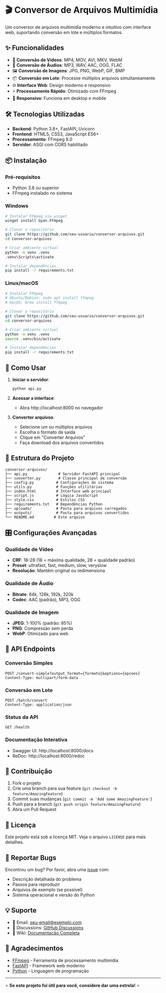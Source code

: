 # 🎬 Conversor de Arquivos Multimídia

Um conversor de arquivos multimídia moderno e intuitivo com interface web, suportando conversão em lote e múltiplos formatos.

## ✨ Funcionalidades

- 🎥 **Conversão de Vídeos**: MP4, MOV, AVI, MKV, WebM
- 🎵 **Conversão de Áudios**: MP3, WAV, AAC, OGG, FLAC
- 🖼️ **Conversão de Imagens**: JPG, PNG, WebP, GIF, BMP
- 📦 **Conversão em Lote**: Processe múltiplos arquivos simultaneamente
- 🌐 **Interface Web**: Design moderno e responsivo
- ⚡ **Processamento Rápido**: Otimizado com FFmpeg
- 📱 **Responsivo**: Funciona em desktop e mobile

## 🛠️ Tecnologias Utilizadas

- **Backend**: Python 3.8+, FastAPI, Uvicorn
- **Frontend**: HTML5, CSS3, JavaScript ES6+
- **Processamento**: FFmpeg 8.0
- **Servidor**: ASGI com CORS habilitado

## 📦 Instalação

### Pré-requisitos
- Python 3.8 ou superior
- FFmpeg instalado no sistema

### Windows
```bash
# Instalar FFmpeg via winget
winget install Gyan.FFmpeg

# Clonar o repositório
git clone https://github.com/seu-usuario/conversor-arquivos.git
cd conversor-arquivos

# Criar ambiente virtual
python -m venv .venv
.venv\Scripts\activate

# Instalar dependências
pip install -r requirements.txt
```

### Linux/macOS
```bash
# Instalar FFmpeg
# Ubuntu/Debian: sudo apt install ffmpeg
# macOS: brew install ffmpeg

# Clonar o repositório
git clone https://github.com/seu-usuario/conversor-arquivos.git
cd conversor-arquivos

# Criar ambiente virtual
python -m venv .venv
source .venv/bin/activate

# Instalar dependências
pip install -r requirements.txt
```

## 🚀 Como Usar

1. **Iniciar o servidor**:
   ```bash
   python api.py
   ```

2. **Acessar a interface**:
   - Abra http://localhost:8000 no navegador

3. **Converter arquivos**:
   - Selecione um ou múltiplos arquivos
   - Escolha o formato de saída
   - Clique em "Converter Arquivos"
   - Faça download dos arquivos convertidos

## 📁 Estrutura do Projeto

```
conversor-arquivos/
├── api.py              # Servidor FastAPI principal
├── converter.py        # Classe principal de conversão
├── config.py          # Configurações do sistema
├── utils.py           # Funções utilitárias
├── index.html         # Interface web principal
├── script.js          # Lógica JavaScript
├── style.css          # Estilos CSS
├── requirements.txt   # Dependências Python
├── uploads/           # Pasta para arquivos carregados
├── outputs/           # Pasta para arquivos convertidos
└── README.md         # Este arquivo
```

## 🎛️ Configurações Avançadas

### Qualidade de Vídeo
- **CRF**: 18-28 (18 = máxima qualidade, 28 = qualidade padrão)
- **Preset**: ultrafast, fast, medium, slow, veryslow
- **Resolução**: Mantém original ou redimensiona

### Qualidade de Áudio
- **Bitrate**: 64k, 128k, 192k, 320k
- **Codec**: AAC (padrão), MP3, OGG

### Qualidade de Imagem
- **JPEG**: 1-100% (padrão: 85%)
- **PNG**: Compressão sem perda
- **WebP**: Otimizado para web

## 🔧 API Endpoints

### Conversão Simples
```http
POST /convert-simple?output_format={formato}&options={opcoes}
Content-Type: multipart/form-data
```

### Conversão em Lote
```http
POST /batch/convert
Content-Type: application/json
```

### Status da API
```http
GET /health
```

### Documentação Interativa
- Swagger UI: http://localhost:8000/docs
- ReDoc: http://localhost:8000/redoc

## 🤝 Contribuição

1. Fork o projeto
2. Crie uma branch para sua feature (`git checkout -b feature/AmazingFeature`)
3. Commit suas mudanças (`git commit -m 'Add some AmazingFeature'`)
4. Push para a branch (`git push origin feature/AmazingFeature`)
5. Abra um Pull Request

## 📄 Licença

Este projeto está sob a licença MIT. Veja o arquivo `LICENSE` para mais detalhes.

## 🐛 Reportar Bugs

Encontrou um bug? Por favor, abra uma [issue](https://github.com/seu-usuario/conversor-arquivos/issues) com:
- Descrição detalhada do problema
- Passos para reproduzir
- Arquivos de exemplo (se possível)
- Sistema operacional e versão do Python

## 💡 Suporte

- 📧 Email: seu-email@exemplo.com
- 💬 Discussions: [GitHub Discussions](https://github.com/seu-usuario/conversor-arquivos/discussions)
- 📖 Wiki: [Documentação Completa](https://github.com/seu-usuario/conversor-arquivos/wiki)

## 🌟 Agradecimentos

- [FFmpeg](https://ffmpeg.org/) - Ferramenta de processamento multimídia
- [FastAPI](https://fastapi.tiangolo.com/) - Framework web moderno
- [Python](https://python.org/) - Linguagem de programação

---

⭐ **Se este projeto foi útil para você, considere dar uma estrela!** ⭐